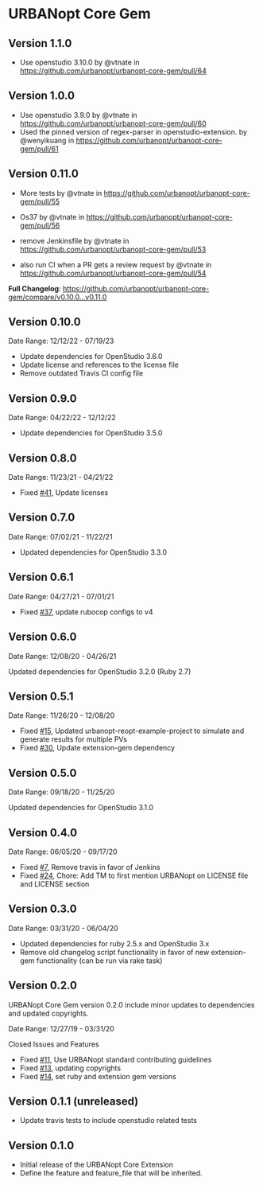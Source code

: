 # URBANopt Core Gem

## Version 1.1.0

* Use openstudio 3.10.0 by @vtnate in <https://github.com/urbanopt/urbanopt-core-gem/pull/64>

## Version 1.0.0

* Use openstudio 3.9.0 by @vtnate in https://github.com/urbanopt/urbanopt-core-gem/pull/60
* Used the pinned version of regex-parser in openstudio-extension. by @wenyikuang in https://github.com/urbanopt/urbanopt-core-gem/pull/61

## Version 0.11.0

* More tests by @vtnate in https://github.com/urbanopt/urbanopt-core-gem/pull/55
* Os37 by @vtnate in https://github.com/urbanopt/urbanopt-core-gem/pull/56

* remove Jenkinsfile by @vtnate in https://github.com/urbanopt/urbanopt-core-gem/pull/53
* also run CI when a PR gets a review request by @vtnate in https://github.com/urbanopt/urbanopt-core-gem/pull/54

**Full Changelog**: https://github.com/urbanopt/urbanopt-core-gem/compare/v0.10.0...v0.11.0

## Version 0.10.0

Date Range: 12/12/22 - 07/19/23

* Update dependencies for OpenStudio 3.6.0
* Update license and references to the license file
* Remove outdated Travis CI config file

## Version 0.9.0

Date Range: 04/22/22 - 12/12/22

* Update dependencies for OpenStudio 3.5.0

## Version 0.8.0

Date Range: 11/23/21 - 04/21/22

* Fixed [#41]( https://github.com/urbanopt/urbanopt-core-gem/pull/41 ), Update licenses

## Version 0.7.0

Date Range: 07/02/21 - 11/22/21

* Updated dependencies for OpenStudio 3.3.0

## Version 0.6.1

Date Range: 04/27/21 - 07/01/21

* Fixed [#37]( https://github.com/urbanopt/urbanopt-core-gem/pull/37 ), update rubocop configs to v4

## Version 0.6.0

Date Range: 12/08/20 - 04/26/21

Updated dependencies for OpenStudio 3.2.0 (Ruby 2.7)

## Version 0.5.1

Date Range: 11/26/20 - 12/08/20

* Fixed [#15]( https://github.com/urbanopt/urbanopt-core-gem/issues/15 ), Updated urbanopt-reopt-example-project to simulate and generate results for multiple PVs
* Fixed [#30]( https://github.com/urbanopt/urbanopt-core-gem/issues/30 ), Update extension-gem dependency

## Version 0.5.0

Date Range: 09/18/20 - 11/25/20

Updated dependencies for OpenStudio 3.1.0

## Version 0.4.0

Date Range: 06/05/20 - 09/17/20

* Fixed [#7]( https://github.com/urbanopt/urbanopt-core-gem/issues/7 ), Remove travis in favor of Jenkins
* Fixed [#24]( https://github.com/urbanopt/urbanopt-core-gem/issues/24 ), Chore: Add TM to first mention URBANopt on LICENSE file and LICENSE section

## Version 0.3.0

Date Range: 03/31/20 - 06/04/20

* Updated dependencies for ruby 2.5.x and OpenStudio 3.x
* Remove old changelog script functionality in favor of new extension-gem functionality (can be run via rake task)

## Version 0.2.0

URBANopt Core Gem version 0.2.0 include minor updates to dependencies and updated copyrights.

Date Range: 12/27/19 - 03/31/20

Closed Issues and Features

* Fixed [#11]( https://github.com/urbanopt/urbanopt-core-gem/pull/11 ), Use URBANopt standard contributing guidelines
* Fixed [#13]( https://github.com/urbanopt/urbanopt-core-gem/pull/13 ), updating copyrights
* Fixed [#14]( https://github.com/urbanopt/urbanopt-core-gem/pull/14 ), set ruby and extension gem versions

## Version 0.1.1 (unreleased)

* Update travis tests to include openstudio related tests

## Version 0.1.0

* Initial release of the URBANopt Core Extension
* Define the feature and feature_file that will be inherited.
